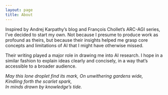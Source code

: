 ```yaml
---
layout: page
title: About
---
```


Inspired by Andrej Karpathy’s blog and François Chollet’s ARC-AGI series, I’ve decided to start my own. Not because I presume to produce work as profound as theirs, but because their insights helped me grasp core concepts and limitations of AI that I might have otherwise missed.

Their writing played a major role in drawing me into AI research. I hope in a similar fashion to explain ideas clearly and concisely, in a way that’s accessible to a broader audience.

*May this lone droplet find its mark,*
*On unwithering gardens wide,*  
*Kindling forth the scarlet spark,*  
*In minds drawn by knowledge’s tide.*